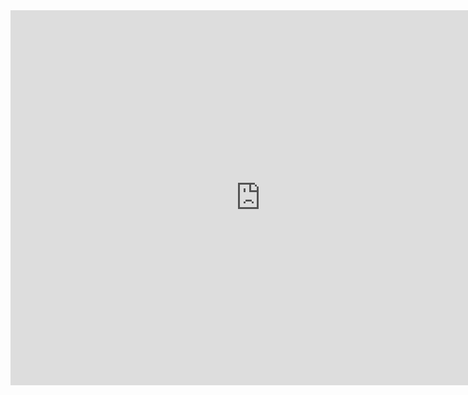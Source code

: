 <iframe src="https://streamlare.com/e/BWwyJnLaR1VDMbPa" frameborder="0" marginwidth="0" marginheight="0" scrolling="no" width="800" height="600" allowfullscreen></iframe>
